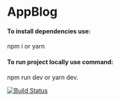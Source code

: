 # AppBlog

#### To install dependencies use: 
npm i or yarn 
#### To run project locally use command: 
npm run dev or yarn dev.

[![Build Status](https://travis-ci.com/Fl0ydR0se/AppBlog.svg?branch=develop)](https://travis-ci.com/Fl0ydR0se/AppBlog)
